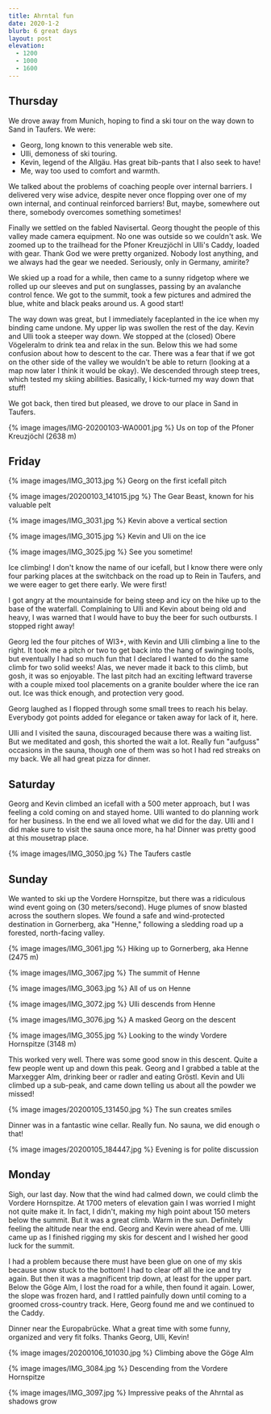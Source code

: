 ```yaml
---
title: Ahrntal fun
date: 2020-1-2
blurb: 6 great days
layout: post
elevation:
  - 1200
  - 1000
  - 1600
---
```


## Thursday

We drove away from Munich, hoping to find a ski tour on the way down to Sand in Taufers.
We were:

  * Georg, long known to this venerable web site.
  * Ulli, demoness of ski touring.
  * Kevin, legend of the Allgäu. Has great bib-pants that I also seek to have!
  * Me, way too used to comfort and warmth.

We talked about the problems of coaching people over internal barriers.
I delivered very wise advice, despite never once flopping over one of my own internal,
and continual reinforced barriers! But, maybe, somewhere out there, somebody overcomes
something sometimes!

Finally we settled on the fabled Navisertal. Georg thought the people of this valley
made camera equipment. No one was outside so we couldn't ask. We zoomed up to the
trailhead for the Pfoner Kreuzjöchl in Ulli's Caddy, loaded with gear. Thank
God we were pretty organized. Nobody lost anything, and we always had the gear we
needed. Seriously, only in Germany, amirite?

We skied up a road for a while, then came to a sunny ridgetop where we rolled up our
sleeves and put on sunglasses, passing by an avalanche control fence. We got to the summit,
took a few pictures and admired the blue, white and black peaks around us.
A good start!


The way down was great, but I immediately faceplanted in the ice when my binding came
undone. My upper lip was swollen the rest of the day. Kevin and Ulli took a steeper way
down. We stopped at the (closed) Obere Vögeleralm to drink tea and relax in the sun.
Below this we had some confusion about how to descent to the car. There was a fear that
if we got on the other side of the valley we wouldn't be able to return (looking at a
map now later I think it would be okay). We descended through steep trees, which tested
my skiing abilities. Basically, I kick-turned my way down that stuff!

We got back, then tired but pleased, we drove to our place in Sand in Taufers.


{% image images/IMG-20200103-WA0001.jpg %}
Us on top of the Pfoner Kreuzjöchl (2638 m)

## Friday

{% image images/IMG_3013.jpg %}
Georg on the first icefall pitch

{% image images/20200103_141015.jpg %}
The Gear Beast, known for his valuable pelt

{% image images/IMG_3031.jpg %}
Kevin above a vertical section

{% image images/IMG_3015.jpg %}
Kevin and Uli on the ice

{% image images/IMG_3025.jpg %}
See you sometime!

Ice climbing! I don't know the name of our icefall, but I know there were only four parking
places at the switchback on the road up to Rein in Taufers, and we were eager to get there
early. We were first!

I got angry at the mountainside for being steep and icy on the hike up to the base of the waterfall.
Complaining to Ulli and Kevin about being old and heavy, I was warned that I would have to buy
the beer for such outbursts. I stopped right away!

Georg led the four pitches of WI3+, with Kevin and Ulli climbing a line to the right. It took me
a pitch or two to get back into the hang of swinging tools, but eventually I had so much fun that
I declared I wanted to do the same climb for two solid weeks! Alas, we never made it back to this
climb, but gosh, it was so enjoyable. The last pitch had an exciting leftward traverse with a couple
mixed tool placements on a granite boulder where the ice ran out. Ice was thick enough, and protection
very good.

Georg laughed as I flopped through some small trees to reach his belay. Everybody got points added for
elegance or taken away for lack of it, here.

Ulli and I visited the sauna, discouraged because there was a waiting list. But we meditated and gosh,
this shorted the wait a lot. Really fun "aufguss" occasions in the sauna, though one of them was so hot
I had red streaks on my back. We all had great pizza for dinner.

## Saturday

Georg and Kevin climbed an icefall with a 500 meter approach, but I was feeling a cold coming on and
stayed home. Ulli wanted to do planning work for her business. In the end we all loved what we did
for the day. Ulli and I did make sure to visit the sauna once more, ha ha! Dinner was pretty good at
this mousetrap place.

{% image images/IMG_3050.jpg %}
The Taufers castle

## Sunday

We wanted to ski up the Vordere Hornspitze, but there was a ridiculous wind event going on (30 meters/second).
Huge plumes of snow blasted across the southern slopes. We found a safe and wind-protected destination in
Gornerberg, aka "Henne," following a sledding road up a forested, north-facing valley.

{% image images/IMG_3061.jpg %}
Hiking up to Gornerberg, aka Henne (2475 m)

{% image images/IMG_3067.jpg %}
The summit of Henne

{% image images/IMG_3063.jpg %}
All of us on Henne

{% image images/IMG_3072.jpg %}
Ulli descends from Henne

{% image images/IMG_3076.jpg %}
A masked Georg on the descent

{% image images/IMG_3055.jpg %}
Looking to the windy Vordere Hornspitze (3148 m)

This worked very well. There was some good snow in this descent. Quite a few people went up and down this peak.
Georg and I grabbed a table at the Marxegger Alm, drinking beer or radler and eating Gröstl. Kevin and Uli
climbed up a sub-peak, and came down telling us about all the powder we missed!

{% image images/20200105_131450.jpg %}
The sun creates smiles

Dinner was in a fantastic wine cellar. Really fun. No sauna, we did enough o that!

{% image images/20200105_184447.jpg %}
Evening is for polite discussion

## Monday

Sigh, our last day. Now that the wind had calmed down, we could climb the Vordere Hornspitze. At 1700 meters of
elevation gain I was worried I might not quite make it. In fact, I didn't, making my high point about 150 meters below the summit.
But it was a great climb. Warm in the sun. Definitely feeling the altitude near the end. Georg and Kevin were ahead of me.
Ulli came up as I finished rigging my skis for descent and I wished her good luck for the summit.

I had a problem because there must have been glue on one of my skis because snow stuck to the bottom! I had to clear off all the
ice and try again. But then it was a magnificent trip down, at least for the upper part. Below the Göge Alm, I lost the road for
a while, then found it again. Lower, the slope was frozen hard, and I rattled painfully down until coming to a groomed
cross-country track. Here, Georg found me and we continued to the Caddy.

Dinner near the Europabrücke. What a great time with some funny, organized and very fit folks. Thanks Georg, Ulli, Kevin!

{% image images/20200106_101030.jpg %}
Climbing above the Göge Alm

{% image images/IMG_3084.jpg %}
Descending from the Vordere Hornspitze

{% image images/IMG_3097.jpg %}
Impressive peaks of the Ahrntal as shadows grow

